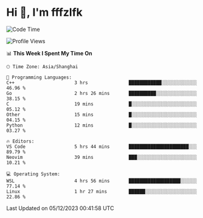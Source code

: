 # Hi 👋, I'm fffzlfk

<!--START_SECTION:waka-->
![Code Time](http://img.shields.io/badge/Code%20Time-609%20hrs%2011%20mins-blue)

![Profile Views](http://img.shields.io/badge/Profile%20Views-0-blue)

📊 **This Week I Spent My Time On** 

```text
🕑︎ Time Zone: Asia/Shanghai

💬 Programming Languages: 
C++                      3 hrs               ████████████░░░░░░░░░░░░░   46.96 % 
Go                       2 hrs 26 mins       ██████████░░░░░░░░░░░░░░░   38.15 % 
C                        19 mins             █░░░░░░░░░░░░░░░░░░░░░░░░   05.12 % 
Other                    15 mins             █░░░░░░░░░░░░░░░░░░░░░░░░   04.15 % 
Python                   12 mins             █░░░░░░░░░░░░░░░░░░░░░░░░   03.27 % 

🔥 Editors: 
VS Code                  5 hrs 44 mins       ██████████████████████░░░   89.79 % 
Neovim                   39 mins             ███░░░░░░░░░░░░░░░░░░░░░░   10.21 % 

💻 Operating System: 
WSL                      4 hrs 56 mins       ███████████████████░░░░░░   77.14 % 
Linux                    1 hr 27 mins        ██████░░░░░░░░░░░░░░░░░░░   22.86 % 
```


 Last Updated on 05/12/2023 00:41:58 UTC
<!--END_SECTION:waka-->
